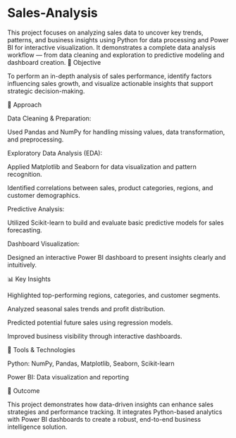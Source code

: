 # Sales-Analysis
This project focuses on analyzing sales data to uncover key trends, patterns, and business insights using Python for data processing and Power BI for interactive visualization. It demonstrates a complete data analysis workflow — from data cleaning and exploration to predictive modeling and dashboard creation.
🎯 Objective

To perform an in-depth analysis of sales performance, identify factors influencing sales growth, and visualize actionable insights that support strategic decision-making.

🧠 Approach

Data Cleaning & Preparation:

Used Pandas and NumPy for handling missing values, data transformation, and preprocessing.

Exploratory Data Analysis (EDA):

Applied Matplotlib and Seaborn for data visualization and pattern recognition.

Identified correlations between sales, product categories, regions, and customer demographics.

Predictive Analysis:

Utilized Scikit-learn to build and evaluate basic predictive models for sales forecasting.

Dashboard Visualization:

Designed an interactive Power BI dashboard to present insights clearly and intuitively.

📊 Key Insights

Highlighted top-performing regions, categories, and customer segments.

Analyzed seasonal sales trends and profit distribution.

Predicted potential future sales using regression models.

Improved business visibility through interactive dashboards.

🧰 Tools & Technologies

Python: NumPy, Pandas, Matplotlib, Seaborn, Scikit-learn

Power BI: Data visualization and reporting

🚀 Outcome

This project demonstrates how data-driven insights can enhance sales strategies and performance tracking. It integrates Python-based analytics with Power BI dashboards to create a robust, end-to-end business intelligence solution.
